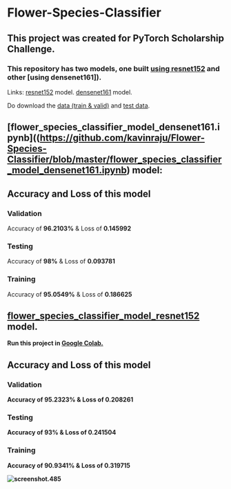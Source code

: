 # Flower-Species-Classifier
## This project was created for PyTorch Scholarship Challenge.

### This repository has two models, one built [using resnet152]() and other [using densenet161]).

Links:
[resnet152](https://pytorch.org/docs/0.3.0/_modules/torchvision/models/resnet.html) model.
[densenet161](https://pytorch.org/docs/0.3.0/_modules/torchvision/models/densenet.html) model.

Do download the [data (train & valid)](https://s3.amazonaws.com/content.udacity-data.com/courses/nd188/flower_data.zip) and [test data](https://github.com/cahya-wirawan/Udacity-Course/raw/master/flower_test.tgz).

## [flower_species_classifier_model_densenet161.ipynb]((https://github.com/kavinraju/Flower-Species-Classifier/blob/master/flower_species_classifier_model_densenet161.ipynb) model:

## Accuracy and Loss of this model
### Validation 
Accuracy of <b>96.2103%</b>  &  Loss of <b>0.145992</b>
### Testing 
Accuracy of <b>98%</b>  &  Loss of <b>0.093781</b>
### Training 
Accuracy of <b>95.0549%</b>  &  Loss of <b>0.186625 <b>
  
## [flower_species_classifier_model_resnet152](https://github.com/kavinraju/Flower-Species-Classifier/blob/master/flower_species_classifier_model_resnet152.py) model.

Run this project in [Google Colab.](https://drive.google.com/open?id=1kmygz1LJUqpxlZAqktpbUQXo23MjKpm2)

## Accuracy and Loss of this model
### Validation 
Accuracy of <b>95.2323%</b>  &  Loss of <b>0.208261</b>
### Testing 
Accuracy of <b>93%</b>  &  Loss of <b>0.241504</b>
### Training 
Accuracy of <b>90.9341%</b>  &  Loss of <b>0.319715<b>

![screenshot.485](https://user-images.githubusercontent.com/24537737/50737491-f82c0080-11ef-11e9-856a-1332bf4c4499.png)
